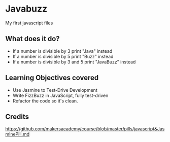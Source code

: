 # Javabuzz
My first javascript files

## What does it do?
- If a number is divisible by 3 print "Java" instead
- If a number is divisible by 5 print "Buzz" instead
- If a number is divisible by 3 and 5 print "JavaBuzz" instead

## Learning Objectives covered
- Use Jasmine to Test-Drive Development
- Write FizzBuzz in JavaScript, fully test-driven
- Refactor the code so it's clean.

## Credits
https://github.com/makersacademy/course/blob/master/pills/javascript&JasminePill.md 
